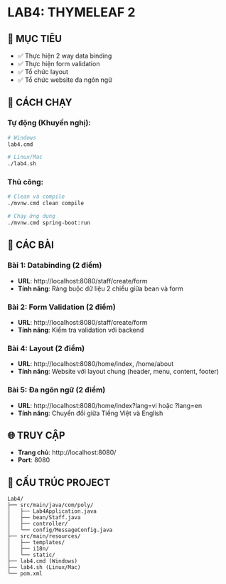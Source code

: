 # LAB4: THYMELEAF 2

## 🎯 MỤC TIÊU
- ✅ Thực hiện 2 way data binding
- ✅ Thực hiện form validation  
- ✅ Tổ chức layout
- ✅ Tổ chức website đa ngôn ngữ

## 🚀 CÁCH CHẠY

### Tự động (Khuyến nghị):
```bash
# Windows
lab4.cmd

# Linux/Mac  
./lab4.sh
```

### Thủ công:
```bash
# Clean và compile
./mvnw.cmd clean compile

# Chạy ứng dụng
./mvnw.cmd spring-boot:run
```

## 📝 CÁC BÀI

### Bài 1: Databinding (2 điểm)
- **URL**: http://localhost:8080/staff/create/form
- **Tính năng**: Ràng buộc dữ liệu 2 chiều giữa bean và form

### Bài 2: Form Validation (2 điểm)  
- **URL**: http://localhost:8080/staff/create/form
- **Tính năng**: Kiểm tra validation với backend

### Bài 4: Layout (2 điểm)
- **URL**: http://localhost:8080/home/index, /home/about
- **Tính năng**: Website với layout chung (header, menu, content, footer)

### Bài 5: Đa ngôn ngữ (2 điểm)
- **URL**: http://localhost:8080/home/index?lang=vi hoặc ?lang=en
- **Tính năng**: Chuyển đổi giữa Tiếng Việt và English

## 🌐 TRUY CẬP
- **Trang chủ**: http://localhost:8080/
- **Port**: 8080

## 📁 CẤU TRÚC PROJECT
```
Lab4/
├── src/main/java/com/poly/
│   ├── Lab4Application.java
│   ├── bean/Staff.java
│   ├── controller/
│   └── config/MessageConfig.java
├── src/main/resources/
│   ├── templates/
│   ├── i18n/
│   └── static/
├── lab4.cmd (Windows)
├── lab4.sh (Linux/Mac)
└── pom.xml
```

